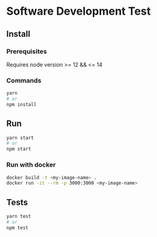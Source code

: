 # Software Development Test

## Install

### Prerequisites

Requires node version >= 12 && <= 14

### Commands
```bash
yarn
# or
npm install
```

## Run
```bash
yarn start
# or
npm start
```
### Run with docker
```bash
docker build -t <my-image-name> .
docker run -it --rm -p 3000:3000 <my-image-name>
```


## Tests
```bash
yarn test
# or
npm test
```
